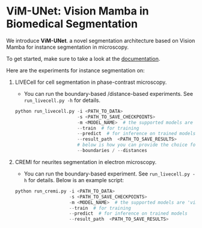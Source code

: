 # ViM-UNet: Vision Mamba in Biomedical Segmentation

We introduce **ViM-UNet**. a novel segmentation architecture based on Vision Mamba for instance segmentation in microscopy.

To get started, make sure to take a look at the [documentation](https://github.com/constantinpape/torch-em/blob/main/vimunet.md).

Here are the experiments for instance segmentation on:
1. LIVECell for cell segmentation in phase-contrast microscopy.
    - You can run the boundary-based /distance-based experiments. See `run_livecell.py -h` for details.
    ```python
    python run_livecell.py -i <PATH_TO_DATA>
                           -s <PATH_TO_SAVE_CHECKPOINTS>
                           -m <MODEL_NAME>  # the supported models are 'vim_t', 'vim_s' and 'vim_b'
                           --train  # for training
                           --predict  # for inference on trained models
                           --result_path  <PATH_TO_SAVE_RESULTS>
                           # below is how you can provide the choice for training for either methods
                           --boundaries / --distances
    ```

2. CREMI for neurites segmentation in electron microscopy.
    - You can run the boundary-based experiment. See `run_livecell.py -h` for details. Below is an example script:
    ```python
    python run_cremi.py -i <PATH_TO_DATA>
                        -s <PATH_TO_SAVE_CHECKPOINTS>
                        -m <MODEL_NAME>  # the supported models are 'vim_t', 'vim_s' and 'vim_b'
                        --train  # for training
                        --predict  # for inference on trained models
                        --result_path  <PATH_TO_SAVE_RESULTS>
    ```

